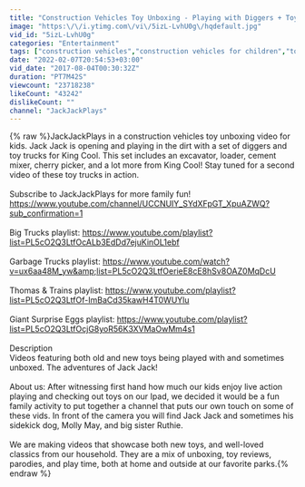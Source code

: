 ```yaml
---
title: "Construction Vehicles Toy Unboxing - Playing with Diggers + Toy Trucks, King Cool Part 1"
image: "https:\/\/i.ytimg.com\/vi\/5izL-LvhU0g\/hqdefault.jpg"
vid_id: "5izL-LvhU0g"
categories: "Entertainment"
tags: ["construction vehicles","construction vehicles for children","toy unboxing"]
date: "2022-02-07T20:54:53+03:00"
vid_date: "2017-08-04T00:30:32Z"
duration: "PT7M42S"
viewcount: "23718238"
likeCount: "43242"
dislikeCount: ""
channel: "JackJackPlays"
---
```

{% raw %}JackJackPlays in a construction vehicles toy unboxing video for kids. Jack Jack is opening and playing in the dirt with a set of diggers and toy trucks for King Cool. This set includes an excavator, loader, cement mixer, cherry picker, and a lot more from King Cool! Stay tuned for a second video of these toy trucks in action.<br /><br />Subscribe to JackJackPlays for more family fun! <a rel="nofollow" target="blank" href="https://www.youtube.com/channel/UCCNUIY_SYdXFpGT_XpuAZWQ?sub_confirmation=1">https://www.youtube.com/channel/UCCNUIY_SYdXFpGT_XpuAZWQ?sub_confirmation=1</a><br /><br />Big Trucks playlist: <a rel="nofollow" target="blank" href="https://www.youtube.com/playlist?list=PL5cO2Q3LtfOcALb3EdDd7ejuKinOL1ebf">https://www.youtube.com/playlist?list=PL5cO2Q3LtfOcALb3EdDd7ejuKinOL1ebf</a><br /><br />Garbage Trucks playlist: <a rel="nofollow" target="blank" href="https://www.youtube.com/watch?v=ux6aa48M_yw&amp;list=PL5cO2Q3LtfOerieE8cE8hSv8OAZ0MqDcU">https://www.youtube.com/watch?v=ux6aa48M_yw&amp;list=PL5cO2Q3LtfOerieE8cE8hSv8OAZ0MqDcU</a><br /><br />Thomas &amp; Trains playlist: <a rel="nofollow" target="blank" href="https://www.youtube.com/playlist?list=PL5cO2Q3LtfOf-ImBaCd35kawH4T0WUYlu">https://www.youtube.com/playlist?list=PL5cO2Q3LtfOf-ImBaCd35kawH4T0WUYlu</a><br /><br />Giant Surprise Eggs playlist: <a rel="nofollow" target="blank" href="https://www.youtube.com/playlist?list=PL5cO2Q3LtfOcjG8yoR56K3XVMaOwMm4s1">https://www.youtube.com/playlist?list=PL5cO2Q3LtfOcjG8yoR56K3XVMaOwMm4s1</a><br /><br />Description<br />Videos featuring both old and new toys being played with and sometimes unboxed. The adventures of Jack Jack!<br /><br />About us: After witnessing first hand how much our kids enjoy live action playing and checking out toys on our Ipad, we decided it would be a fun family activity to put together a channel that puts our own touch on some of these vids. In front of the camera you will find Jack Jack and sometimes his sidekick dog, Molly May, and big sister Ruthie.<br /><br />We are making videos that showcase both new toys, and well-loved classics from our household. They are a mix of unboxing, toy reviews, parodies, and play time, both at home and outside at our favorite parks.{% endraw %}
